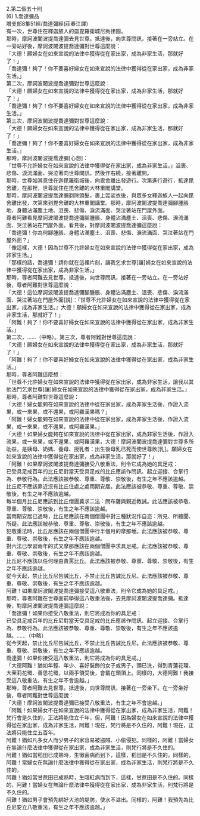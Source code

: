 2.第二個五十則  
(6) 1.喬達彌品  
增支部8集51經/喬達彌經(莊春江譯)  
有一次，世尊住在釋迦族人的迦毘羅衛城尼拘律園。  
那時，摩訶波闍波提喬達彌去見世尊。抵達後，向世尊問訊，接著在一旁站立。在一旁站好後，摩訶波闍波提喬達彌對世尊這麼說：  
「大德！願婦女在如來宣說的法律中獲得從在家出家，成為非家生活，那就好了！」  
「喬達彌！夠了！你不要喜好婦女在如來宣說的法律中獲得從在家出家，成為非家生活。」  
第二次，摩訶波闍波提喬達彌對世尊這麼說：  
「大德！願婦女在如來宣說的法律中獲得從在家出家，成為非家生活，那就好了！」  
「喬達彌！夠了！你不要喜好婦女在如來宣說的法律中獲得從在家出家，成為非家生活。」  
第三次，摩訶波闍波提喬達彌對世尊這麼說：  
「大德！願婦女在如來宣說的法律中獲得從在家出家，成為非家生活，那就好了！」  
「喬達彌！夠了！你不要喜好婦女在如來宣說的法律中獲得從在家出家，成為非家生活。」  
那時，摩訶波闍波提喬達彌[心想]：  
「世尊不允許婦女在如來宣說的法律中獲得從在家出家，成為非家生活。」沮喪、悲傷、淚流滿面、哭泣著向世尊問訊，然後作右繞，接著離開。  
那時，世尊如其意住在迦毘羅衛城後，向毘舍離出發遊行。次第進行遊行，抵達毘舍離，在那裡，世尊就住在毘舍離的大林重閣講堂。  
那時，摩訶波闍波提喬達彌剃除頭髮，裹上袈裟衣後，與眾多女釋迦族人一起向毘舍離出發，次第來到毘舍離的大林重閣講堂。那時，摩訶波闍波提喬達彌腳腫脹地、身體沾滿塵土地、沮喪、悲傷、淚流滿面、哭泣著站在門屋外面。  
尊者阿難看見摩訶波闍波提喬達彌腳腫脹、身體沾滿塵土、沮喪、悲傷、淚流滿面、哭泣著站在門屋外面。看見後，對摩訶波闍波提喬達彌這麼說：  
「喬達彌！你為何腳腫脹、身體沾滿塵土、沮喪、悲傷、淚流滿面、哭泣著站在門屋外面？」  
「像這樣，大德！因為世尊不允許婦女在如來宣說的法律中獲得從在家出家，成為非家生活。」  
「那樣的話，喬達彌！請你就在這裡片刻，讓我乞求世尊[讓]婦女在如來宣說的法律中獲得從在家出家，成為非家生活。」  
那時，尊者阿難去見世尊。抵達後，向世尊問訊，接著在一旁站立。在一旁站好後，尊者阿難對世尊這麼說：  
「大德！這位摩訶波闍波提喬達彌腳腫脹、身體沾滿塵土、沮喪、悲傷、淚流滿面、哭泣著站在門屋外面[說]：『世尊不允許婦女在如來宣說的法律中獲得從在家出家，成為非家生活。』大德！願婦女在如來宣說的法律中獲得從在家出家，成為非家生活，那就好了！」  
「阿難！夠了！你不要喜好婦女在如來宣說的法律中獲得從在家出家，成為非家生活。」  
第二次，……（中略）。第三次，尊者阿難對世尊這麼說：  
「大德！願婦女在如來宣說的法律中獲得從在家出家，成為非家生活，那就好了！」  
「阿難！夠了！你不要喜好婦女在如來宣說的法律中獲得從在家出家，成為非家生活。」  
那時，尊者阿難這麼想：  
「世尊不允許婦女在如來宣說的法律中獲得從在家出家，成為非家生活，讓我以其他法門乞求世尊[讓]婦女在如來宣說的法律中獲得從在家出家，成為非家生活。」  
那時，尊者阿難對世尊這麼說：  
「大德！婦女能夠在如來宣說的法律中從在家出家，成為非家生活後，作證入流果，或一來果，或不還果，或阿羅漢果嗎？」  
「阿難！婦女能夠在如來宣說的法律中從在家出家，成為非家生活後，作證入流果，或一來果，或不還果，或阿羅漢果。」  
「大德！如果婦女能夠在如來宣說的法律中從在家出家，成為非家生活後，作證入流果，或一來果，或不還果，或阿羅漢果，大德！摩訶波闍波提喬達彌對世尊多所助益，是姨母、奶媽、養母、授乳者：出生後母乳已死而使世尊飲[乳]。願婦女在如來宣說的法律中獲得從在家出家，成為非家生活，那就好了！」  
「阿難！如果摩訶波闍波提喬達彌接受八敬重法，則令它成為她的具足戒：  
已受具足戒百年的比丘尼對當天受具足戒的比丘應該作問訊、起立迎接、合掌行為、恭敬行為。此法應該被恭敬、尊重、尊敬、崇敬後，有生之年不應該逾越。  
比丘尼不應該靠近沒有比丘住處之處雨期安居。此法應該被恭敬、尊重、尊敬、崇敬後，有生之年不應該逾越。  
每半個月比丘尼應該到比丘僧團冀求二法：問布薩與親近教誡。此法應該被恭敬、尊重、尊敬、崇敬後，有生之年不應該逾越。  
當雨期安居已過時，比丘尼應該在兩個僧團中對三種狀況作自恣：所見、所聽聞、所疑。此法應該被恭敬、尊重、尊敬、崇敬後，有生之年不應該逾越。  
犯敬重法時，比丘尼應該在兩個僧團中行半個月的摩那埵。此法應該被恭敬、尊重、尊敬、崇敬後，有生之年不應該逾越。  
對六法已學習兩年的式叉摩那應該在兩個僧團中求具足戒。此法應該被恭敬、尊重、尊敬、崇敬後，有生之年不應該逾越。  
比丘尼不應該以任何理由責罵比丘。此法應該被恭敬、尊重、尊敬、崇敬後，有生之年不應該逾越。  
從今天起，禁止比丘尼告誡比丘，不禁止比丘告誡比丘尼。此法應該被恭敬、尊重、尊敬、崇敬後，有生之年不應該逾越。  
阿難！如果摩訶波闍波提喬達彌接受這八敬重法，則令它成為她的具足戒。」  
那時，尊者阿難在世尊面前學得這八敬重法後，去見摩訶波闍波提喬達彌。抵達後，對摩訶波闍波提喬達彌這麼說：  
「喬達彌！如果你接受八敬重法，則它將成為你的具足戒：  
已受具足戒百年的比丘尼對當天受具足戒的比丘應該作問訊、起立迎接、合掌行為、恭敬行為。此法應該被恭敬、尊重、尊敬、崇敬後，有生之年不應該逾越。……（中略）  
從今天起，禁止比丘尼告誡比丘，不禁止比丘告誡比丘尼。此法應該被恭敬、尊重、尊敬、崇敬後，有生之年不應該逾越。  
喬達彌！如果你接受這八敬重法，則它將成為你的具足戒。」  
「大德阿難！猶如年輕、年少、喜好裝飾的女子或男子，頭已洗，得到青蓮花環、大茉莉花環、善思花環，以兩手領受後，會戴在頭頂上。同樣的，大德阿難！我接受這八敬重法，有生之年不會逾越。」  
那時，尊者阿難去見世尊。抵達後，向世尊問訊，接著在一旁坐下。在一旁坐好後，尊者阿難對世尊這麼說：  
「大德！摩訶波闍波提喬達彌已接受八敬重法，有生之年不會逾越。」  
「阿難！如果婦女不在如來宣說的法律中獲得從在家出家，成為非家生活，阿難！梵行會是久住的，正法將能住立千年，但，阿難！因為婦女在如來宣說的法律中獲得從在家出家，成為非家生活，阿難！現在，梵行將是不久住的，阿難！現在，正法將只能住立五百年。  
阿難！猶如凡多女人而少男子的家容易被盜賊、小偷侵犯。同樣的，阿難！當婦女在無論什麼法律中獲得從在家出家，成為非家生活，則梵行將是不久住的。  
阿難！猶如當稻田已成熟時，生黴菌病而到下，這樣，稻田是不久住的。同樣的，阿難！當婦女在無論什麼法律中獲得從在家出家，成為非家生活，則梵行將是不久住的。  
阿難！猶如當甘蔗田已成熟時，生暗紅病而到下，這樣，甘蔗田是不久住的。同樣的，阿難！當婦女在無論什麼法律中獲得從在家出家，成為非家生活，則梵行將是不久住的。  
阿難！猶如男子會預先綁好大池的堤防，使水不溢出。同樣的，阿難！我預先為比丘尼安立八敬重法，有生之年不應該逾越。」  
  
  
